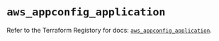 # `aws_appconfig_application`

Refer to the Terraform Registory for docs: [`aws_appconfig_application`](https://registry.terraform.io/providers/hashicorp/aws/5.15.0/docs/resources/appconfig_application).
